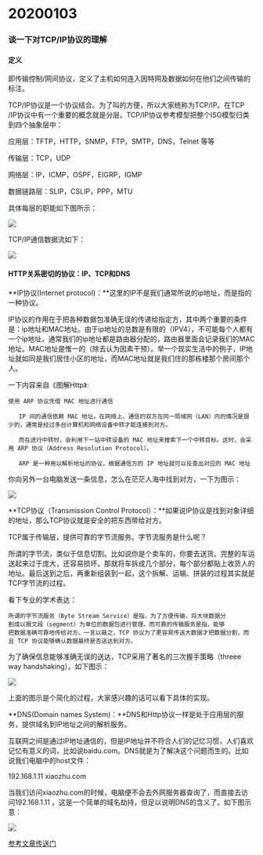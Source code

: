 # 20200103
### 谈一下对TCP/IP协议的理解

#### 定义
即传输控制/网间协议，定义了主机如何连入因特网及数据如何在他们之间传输的标注。

TCP/IP协议是一个协议结合。为了叫的方便，所以大家统称为TCP/IP。在TCP
/IP协议中有一个重要的概念就是分层。TCP/IP协议参考模型把整个ISO模型归类到四个抽象层中：

应用层：TFTP，HTTP，SNMP，FTP，SMTP，DNS，Telnet 等等

传输层：TCP，UDP

网络层：IP，ICMP，OSPF，EIGRP，IGMP

数据链路层：SLIP，CSLIP，PPP，MTU

具体每层的职能如下图所示：

![](https://note.youdao.com/yws/api/personal/file/WEB7d3b611b847e34e7da32fdf7c4519f1d?method=download&shareKey=4ad3d09977b5d6b27beb0de9cd091f6c)

TCP/IP通信数据流如下：

![](https://note.youdao.com/yws/api/personal/file/WEBd90b8873e267a0b488dfffac62df619b?method=download&shareKey=00332d32c83137d79580cacc104b8501)

#### HTTP关系密切的协议：IP、TCP和DNS

**IP协议(Internet protocol)：**这里的IP不是我们通常所说的ip地址，而是指的一种协议。

IP协议的作用在于把各种数据包准确无误的传递给指定方，其中两个重要的条件是：ip地址和MAC地址。由于ip地址的总数是有限的（IPV4），不可能每个人都有一个ip地址，通常我们的ip地址都是路由器分配的，路由器里面会记录我们的MAC地址。MAC地址是惟一的（除去认为因素干预）。举一个现实生活中的例子，IP地址就如同是我们居住小区的地址，而MAC地址就是我们住的那栋楼那个房间那个人。

一下内容来自《图解Http》:

```
使用 ARP 协议凭借 MAC 地址进行通信

   IP 间的通信依赖 MAC 地址。在网络上，通信的双方在同一局域网（LAN）内的情况是很少的，通常是经过多台计算机和网络设备中转才能连接到对方。
   
   而在进行中转时，会利用下一站中转设备的 MAC 地址来搜索下一个中转目标。这时，会采用 ARP 协议（Address Resolution Protocol）。
   
   ARP 是一种用以解析地址的协议，根据通信方的 IP 地址就可以反查出对应的 MAC 地址
```

你向另外一台电脑发送一条信息，怎么在茫茫人海中找到对方，一下为图示：

![](https://note.youdao.com/yws/api/personal/file/WEB1771553beb017054f41c9310e21f665d?method=download&shareKey=552b59b77fee393901dad9010cb3015c)

**TCP协议（Transmission Control Protocol）：**如果说IP协议是找到对象详细的地址，那么TCP协议就是安全的把东西带给对方。

TCP属于传输层，提供可靠的字节流服务。字节流服务是什么呢？

所谓的字节流，类似于信息切割。比如说你是个卖车的，你要去送货。完整的车运送起来过于庞大，还容易损坏。那就将车拆成几个部分，每个部分都贴上收货人的地址。最后送到之后，再重新组装到一起，这个拆解、运输、拼装的过程其实就是TCP字节流的过程。

看下专业的学术表达：

```
所谓的字节流服务（Byte Stream Service）是指，为了方便传输，将大块数据分
割成以报文段（segment）为单位的数据包进行管理。而可靠的传输服务是指，能够
把数据准确可靠地传给对方。一言以蔽之，TCP 协议为了更容易传送大数据才把数据分割，而且 TCP 协议能够确认数据最终是否送达到对方。
```

为了确保信息能够准确无误的送达，TCP采用了著名的三次握手策略（threee way handshaking）。如下图示：

![](https://note.youdao.com/yws/api/personal/file/WEBe95c0658f1e05d6d89c619ac4b2725a8?method=download&shareKey=fba0a0abf4f24a4415b72d0034651796)

上面的图示是个简化的过程，大家感兴趣的话可以看下具体的实现。

**DNS(Domain names System)：**DNS和Http协议一样是处于应用层的服务，提供域名到IP地址之间的解析服务。

互联网之间是通过IP地址通信的，但是IP地址并不符合人们的记忆习惯，人们喜欢记忆有意义的词，比如说baidu.com。DNS就是为了解决这个问题而生的。比如说我们电脑中的host文件：

192.168.1.11   xiaozhu.com

当我们访问xiaozhu.com的时候，电脑便不会去外网服务器查询了，而直接去访问192.168.1.11 。这是一个简单的域名劫持，但足以说明DNS的含义了。如下图示意：

![](https://note.youdao.com/yws/api/personal/file/WEB46c574dac88152ceaa035d7ce11a813d?method=download&shareKey=d28a92025fe37f2c3a350eb8770c800f)



[参考文章传送门](https://www.cnblogs.com/laojiao/p/9653108.html)